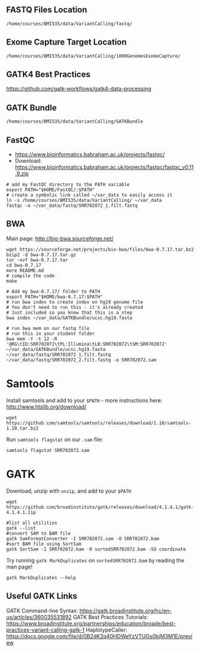 ## FASTQ Files Location

`/home/courses/BMI535/data/VariantCalling/fastq/`

## Exome Capture Target Location

`/home/courses/BMI535/data/VariantCalling/1000GenomesExomeCapture/`

## GATK4 Best Practices

https://github.com/gatk-workflows/gatk4-data-processing

## GATK Bundle

`/home/courses/BMI535/data/VariantCalling/GATKBundle`

## FastQC

- https://www.bioinformatics.babraham.ac.uk/projects/fastqc/
- Download: https://www.bioinformatics.babraham.ac.uk/projects/fastqc/fastqc_v0.11.9.zip

```
# add my FastQC directory to the PATH variable
export PATH="$HOME/FastQC/:$PATH"
# create a symbolic link called ~/var_data to easily access it
ln -s /home/courses/BMI535/data/VariantCalling/ ~/var_data
fastqc -o ~/var_data/fastq/SRR702072_1.filt.fastq 
```

## BWA

Main page: http://bio-bwa.sourceforge.net/

```
wget https://sourceforge.net/projects/bio-bwa/files/bwa-0.7.17.tar.bz2
bzip2 -d bwa-0.7.17.tar.gz
tar -xvf bwa-0.7.17.tar
cd bwa-0.7.17
more README.md
# compile the code
make
```

```
# Add my bwa-0.7.17/ folder to PATH
export PATH="$HOME/bwa-0.7.17:$PATH"
# run bwa index to create index on hg19 genome file
# You don't need to run this - it's already created
# Just included so you know that this is a step
bwa index ~/var_data/GATKBundle/ucsc.hg19.fasta
```

```
# run bwa mem on our fastq file
# run this in your student folder
bwa mem -Y -t 12 -R '@RG\tID:SRR702072\tPL:Illumina\tLB:SRR702072\tSM:SRR702072' ~/var_data/GATKBundle/ucsc.hg19.fasta ~/var_data/fastq/SRR702072_1.filt.fastq ~/var_data/fastq/SRR702072_2.filt.fastq -o SRR702072.sam
```

# Samtools

Install samtools and add to your `$PATH` - more instructions here: http://www.htslib.org/download/

```
wget https://github.com/samtools/samtools/releases/download/1.10/samtools-1.10.tar.bz2
```

Run `samtools flagstat` on our `.sam` file:

```
samtools flagstat SRR702072.sam
```


# GATK

Download, unzip with `unzip`, and add to your `$PATH`

```
wget https://github.com/broadinstitute/gatk/releases/download/4.1.4.1/gatk-4.1.4.1.zip
```

```
#list all utilities
gatk --list
#convert SAM to BAM file
gatk SamFormatConverter -I SRR702072.sam -O SRR702072.bam
#sort BAM file using SortSam
gatk SortSam -I SRR702072.bam -O sortedSRR702072.bam -SO coordinate
```

Try running `gatk MarkDuplicates` on `sortedSRR702072.bam` by reading the man page!

```
gatk MarkDuplicates --help
```

## Useful GATK Links

GATK Command-line Syntax: https://gatk.broadinstitute.org/hc/en-us/articles/360035531892
GATK Best Practices Tutorials: https://www.broadinstitute.org/partnerships/education/broade/best-practices-variant-calling-gatk-1
HaplotypeCaller: https://docs.google.com/file/d/0B2dK2q40HDWeYzVTUGs0bjM3M1E/preview

